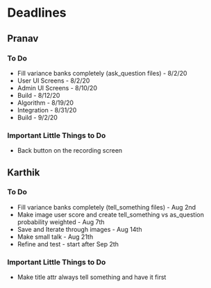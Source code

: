 # Deadlines

## Pranav

### To Do
 - Fill variance banks completely (ask_question files) - 8/2/20
 - User UI Screens - 8/2/20
 - Admin UI Screens - 8/10/20
 - Build - 8/12/20
 - Algorithm - 8/19/20
 - Integration - 8/31/20
 - Build - 9/2/20
 
 ### Important Little Things to Do
- Back button on the recording screen

## Karthik

### To Do
 - Fill variance banks completely (tell_something files) - Aug 2nd
 - Make image user score and create tell_something vs as_question probability weighted - Aug 7th
 - Save and Iterate through images - Aug 14th
 - Make small talk - Aug 21th
 - Refine and test - start after Sep 2th

### Important Little Things to Do
- Make title attr always tell something and have it first